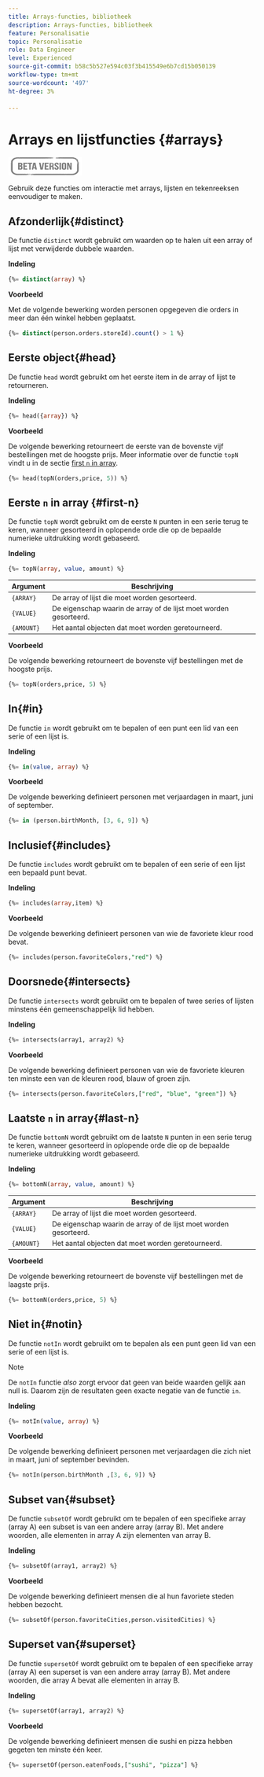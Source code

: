 ```yaml
---
title: Arrays-functies, bibliotheek
description: Arrays-functies, bibliotheek
feature: Personalisatie
topic: Personalisatie
role: Data Engineer
level: Experienced
source-git-commit: b58c5b527e594c03f3b415549e6b7cd15b050139
workflow-type: tm+mt
source-wordcount: '497'
ht-degree: 3%

---
```


# Arrays en lijstfuncties {#arrays}

![](../../assets/do-not-localize/badge.png)

Gebruik deze functies om interactie met arrays, lijsten en tekenreeksen eenvoudiger te maken.

## Afzonderlijk{#distinct}

De functie `distinct` wordt gebruikt om waarden op te halen uit een array of lijst met verwijderde dubbele waarden.

**Indeling**

```sql
{%= distinct(array) %}
```

**Voorbeeld**

Met de volgende bewerking worden personen opgegeven die orders in meer dan één winkel hebben geplaatst.

```sql
{%= distinct(person.orders.storeId).count() > 1 %}
```

## Eerste object{#head}

De functie `head` wordt gebruikt om het eerste item in de array of lijst te retourneren.

**Indeling**

```sql
{%= head({array}) %}
```

**Voorbeeld**

De volgende bewerking retourneert de eerste van de bovenste vijf bestellingen met de hoogste prijs. Meer informatie over de functie `topN` vindt u in de sectie [first `n` in array](#first-n).

```sql
{%= head(topN(orders,price, 5)) %}
```

## Eerste `n` in array {#first-n}

De functie `topN` wordt gebruikt om de eerste `N` punten in een serie terug te keren, wanneer gesorteerd in oplopende orde die op de bepaalde numerieke uitdrukking wordt gebaseerd.

**Indeling**

```sql
{%= topN(array, value, amount) %}
```

| Argument | Beschrijving |
| --------- | ----------- |
| `{ARRAY}` | De array of lijst die moet worden gesorteerd. |
| `{VALUE}` | De eigenschap waarin de array of de lijst moet worden gesorteerd. |
| `{AMOUNT}` | Het aantal objecten dat moet worden geretourneerd. |

**Voorbeeld**

De volgende bewerking retourneert de bovenste vijf bestellingen met de hoogste prijs.

```sql
{%= topN(orders,price, 5) %}
```

## In{#in}

De functie `in` wordt gebruikt om te bepalen of een punt een lid van een serie of een lijst is.

**Indeling**

```sql
{%= in(value, array) %}
```

**Voorbeeld**

De volgende bewerking definieert personen met verjaardagen in maart, juni of september.

```sql
{%= in (person.birthMonth, [3, 6, 9]) %}
```

## Inclusief{#includes}

De functie `includes` wordt gebruikt om te bepalen of een serie of een lijst een bepaald punt bevat.

**Indeling**

```sql
{%= includes(array,item) %}
```

**Voorbeeld**

De volgende bewerking definieert personen van wie de favoriete kleur rood bevat.

```sql
{%= includes(person.favoriteColors,"red") %}
```

## Doorsnede{#intersects}

De functie `intersects` wordt gebruikt om te bepalen of twee series of lijsten minstens één gemeenschappelijk lid hebben.

**Indeling**

```sql
{%= intersects(array1, array2) %}
```

**Voorbeeld**

De volgende bewerking definieert personen van wie de favoriete kleuren ten minste een van de kleuren rood, blauw of groen zijn.

```sql
{%= intersects(person.favoriteColors,["red", "blue", "green"]) %}
```


<!-- ## Intersection{#intersection}

The `intersection` function is used to determine the common members of two arrays or lists.

**Format**

```sql
intersection({ARRAY},{ARRAY})
```

**Example**

The following operation defines if person 1 and person 2 both have favorite colors of red, blue, and green.

```sql
intersection(person1.favoriteColors,person2.favoriteColors) = ["red", "blue", "green"]
```
-->

## Laatste `n` in array{#last-n}

De functie `bottomN` wordt gebruikt om de laatste `N` punten in een serie terug te keren, wanneer gesorteerd in oplopende orde die op de bepaalde numerieke uitdrukking wordt gebaseerd.

**Indeling**

```sql
{%= bottomN(array, value, amount) %}
```

| Argument | Beschrijving |
| --------- | ----------- | 
| `{ARRAY}` | De array of lijst die moet worden gesorteerd. |
| `{VALUE}` | De eigenschap waarin de array of de lijst moet worden gesorteerd. |
| `{AMOUNT}` | Het aantal objecten dat moet worden geretourneerd. |

**Voorbeeld**

De volgende bewerking retourneert de bovenste vijf bestellingen met de laagste prijs.

```sql
{%= bottomN(orders,price, 5) %}
```


## Niet in{#notin}

De functie `notIn` wordt gebruikt om te bepalen als een punt geen lid van een serie of een lijst is.

>[!NOTE]
>
>De `notIn` functie *also* zorgt ervoor dat geen van beide waarden gelijk aan null is. Daarom zijn de resultaten geen exacte negatie van de functie `in`.

**Indeling**

```sql
{%= notIn(value, array) %}
```

**Voorbeeld**

De volgende bewerking definieert personen met verjaardagen die zich niet in maart, juni of september bevinden.

```sql
{%= notIn(person.birthMonth ,[3, 6, 9]) %}
```


## Subset van{#subset}

De functie `subsetOf` wordt gebruikt om te bepalen of een specifieke array (array A) een subset is van een andere array (array B). Met andere woorden, alle elementen in array A zijn elementen van array B.

**Indeling**

```sql
{%= subsetOf(array1, array2) %}
```

**Voorbeeld**

De volgende bewerking definieert mensen die al hun favoriete steden hebben bezocht.

```sql
{%= subsetOf(person.favoriteCities,person.visitedCities) %}
```

## Superset van{#superset}

De functie `supersetOf` wordt gebruikt om te bepalen of een specifieke array (array A) een superset is van een andere array (array B). Met andere woorden, die array A bevat alle elementen in array B.

**Indeling**

```sql
{%= supersetOf(array1, array2) %}
```

**Voorbeeld**

De volgende bewerking definieert mensen die sushi en pizza hebben gegeten ten minste één keer.

```sql
{%= supersetOf(person.eatenFoods,["sushi", "pizza"] %}
```







